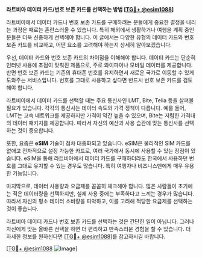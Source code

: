 **라트비아 데이터 카드/번호 보존 카드를 선택하는 방법 [[TG💪+ @esim1088](https://t.me/s/esim1088)]**

라트비아에서 데이터 카드나 번호 보존 카드를 구매하려는 분들에게 중요한 결정을 내리는 과정은 때로는 혼란스러울 수 있습니다. 특히 해외에서 생활하거나 여행을 계획 중인 분들은 더욱 신중하게 선택해야 합니다. 이 글에서는 다양한 유형의 데이터 카드와 번호 보존 카드를 비교하고, 어떤 요소를 고려해야 하는지 상세히 알아보겠습니다.

우선, 데이터 카드와 번호 보존 카드의 차이점을 이해해야 합니다. 데이터 카드는 단순히 인터넷 사용에 초점이 맞춰진 제품으로, 주로 와이파이나 모바일 데이터를 제공합니다. 반면 번호 보존 카드는 기존의 휴대폰 번호를 유지하면서 새로운 국가로 이동할 수 있게 도와주는 서비스입니다. 번호를 그대로 사용하고 싶다면 반드시 번호 보존 카드를 검토해야 합니다.

라트비아에서 데이터 카드를 선택할 때는 주요 통신사인 LMT, Bite, Telia 등을 살펴볼 필요가 있습니다. 각각의 통신사는 데이터 속도와 가격 정책이 다릅니다. 예를 들어, LMT는 고속 네트워크를 제공하지만 가격이 약간 높을 수 있으며, Bite는 저렴한 가격대의 데이터 패키지를 제공합니다. 따라서 자신의 예산과 사용 습관에 맞는 통신사를 선택하는 것이 중요합니다.

또한, 요즘은 **eSIM** 기술이 점차 대중화되고 있습니다. eSIM은 물리적인 SIM 카드를 없애고 전자적으로 설정 가능한 카드로, 여러 국가에서 동시에 사용할 수 있는 장점이 있습니다. eSIM을 통해 라트비아에서 데이터 카드를 구매하더라도 한국에서 사용하던 번호를 그대로 유지할 수 있는 경우도 많습니다. 특히 여행자나 비즈니스맨에게 매우 유용한 기능입니다.

마지막으로, 데이터 사용량과 요금제를 꼼꼼히 체크해야 합니다. 많은 사람들이 초기에는 적은 데이터량을 선택하지만, 실제 사용 중에는 부족하다고 느끼는 경우가 많습니다. 따라서 자신의 평소 데이터 소비량을 파악하고, 이를 고려해 적당한 요금제를 선택하는 것이 좋습니다.

라트비아 데이터 카드나 번호 보존 카드를 선택하는 것은 간단한 일이 아닙니다. 그러나 자신에게 맞는 올바른 선택을 하면 더 편리하고 만족스러운 경험을 할 수 있습니다. 더 자세한 정보를 원하신다면 [[TG💪+ @esim1088](https://t.me/s/esim1088)]를 참고하시길 바랍니다.

[[TG💪+ @esim1088](https://t.me/s/esim1088) ![Image](https://i.postimg.cc/Y0z9fWf4/image.png)]